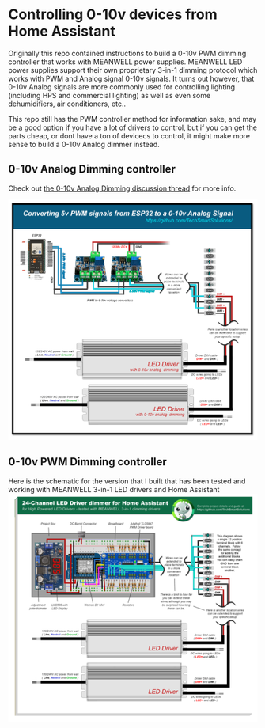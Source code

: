 # Controlling 0-10v devices from Home Assistant
Originally this repo contained instructions to build a 0-10v PWM dimming controller that works with MEANWELL power supplies.  MEANWELL LED power supplies support their own proprietary 3-in-1 dimming protocol which works with PWM and Analog signal 0-10v signals.  It turns out however, that 0-10v Analog signals are more commonly used for controlling lighting (including HPS and commercial lighting) as well as even some dehumidifiers, air conditioners, etc..    

This repo still has the PWM controller method for information sake, and may be a good option if you have a lot of drivers to control, but if you can get the parts cheap, or dont have a ton of devicecs to control, it might make more sense to build a 0-10v Analog dimmer instead.

## 0-10v Analog Dimming controller
Check out <a href="https://github.com/TechSmartSolutions/12-or-24-Channel-Home-Assistant-LED-Driver-dimmer-for-High-Powered-LED-Drivers/discussions/2">the 0-10v Analog Dimming discussion thread</a> for more info.  

<img src="/images/Converting-5v-PWM-signals-from-ESP32-to-a-0-10v-Analog.png">

## 0-10v PWM Dimming controller
Here is the schematic for the version that I built that has been tested and working with MEANWELL 3-in-1 LED drivers and Home Assistant 
<img src="/images/24-Channel-TLC5947-based-LED-Driver-dimmer-for-Home-Assistant.png">
     
